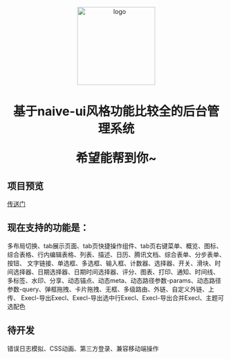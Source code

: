 <p align="center">
  <a href="https://wushijiang13.github.io/vite-naive-admin/" target="_blank" rel="noopener noreferrer">
    <img width="180" src="https://github.com/wushijiang13/vite-naive-admin/assets/38801556/55bcf359-c11d-4b1e-a57c-5e9c1ccafd5a" alt="logo">
  </a>
</p>
<h1 align="center">
  基于naive-ui风格功能比较全的后台管理系统
</p>

希望能帮到你~
  
## 项目预览

[传送门](https://wushijiang13.github.io/vite-naive-admin/)


## 现在支持的功能是：  
  多布局切换、tab展示页面、tab页快捷操作组件、tab页右键菜单、概览、图标、综合表格、行内编辑表格、列表、描述、日历、腾讯文档、综合表单、分步表单、按钮、
  文字链接、单选框、多选框、输入框、计数器、选择器、开关、滑块、时间选择器、日期选择器、日期时间选择器、评分、图表、打印、通知、时间线、
  多标签、水印、分享、动态锚点、动态meta、动态路径参数-params、动态路径参数-query、弹框拖拽、卡片拖拽、无框、多级路由、外链、自定义外链、上传、
  Execl-导出Execl、Execl-导出选中行Execl、Execl-导出合并Execl、主题可选配色

## 待开发
   错误日志模拟、CSS动画、第三方登录、兼容移动端操作

